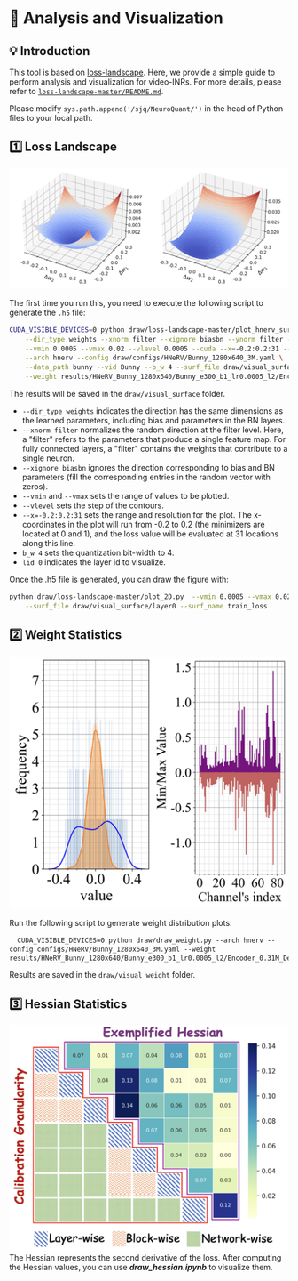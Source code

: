 # 🚀 Analysis and Visualization

## 💡 Introduction
This tool is based on [loss-landscape](https://proceedings.neurips.cc/paper/2018/hash/a41b3bb3e6b050b6c9067c67f663b915-Abstract.html). Here, we provide a simple guide to perform analysis and visualization for video-INRs. For more details, please refer to [`loss-landscape-master/README.md`](loss-landscape-master/README.md).

Please modify `sys.path.append('/sjq/NeuroQuant/')` in the head of Python files to your local path.



## 1️⃣ Loss Landscape
![loss_landscape](../assets/loss_lanscape.png)

The first time you run this, you need to execute the following script to generate the `.h5` file:

```bash
CUDA_VISIBLE_DEVICES=0 python draw/loss-landscape-master/plot_hnerv_surface.py  \
    --dir_type weights --xnorm filter --xignore biasbn --ynorm filter --yignore biasbn  --plot \
    --vmin 0.0005 --vmax 0.02 --vlevel 0.0005 --cuda --x=-0.2:0.2:31 --y=-0.2:0.2:31 \
    --arch hnerv --config draw/configs/HNeRV/Bunny_1280x640_3M.yaml \
    --data_path bunny --vid Bunny --b_w 4 --surf_file draw/visual_surface/layer0 --lid 0 \
    --weight results/HNeRV_Bunny_1280x640/Bunny_e300_b1_lr0.0005_l2/Encoder_0.31M_Decoder_2.65M_Total_2.66M/epoch300.pth
```

The results will be saved in the `draw/visual_surface` folder.


 - `--dir_type weights` indicates the direction has the same dimensions as the learned parameters, including bias and parameters in the BN layers.
 - `--xnorm filter` normalizes the random direction at the filter level. Here, a "filter" refers to the parameters that produce a single feature map.  For fully connected layers, a "filter" contains the weights that contribute to a single neuron.
 - `--xignore biasbn` ignores the direction corresponding to bias and BN parameters (fill the corresponding entries in the random vector with zeros).
 - `--vmin` and `--vmax` sets the range of values to be plotted.
 - `--vlevel` sets the step of the contours.
 - `--x=-0.2:0.2:31` sets the range and resolution for the plot.  The x-coordinates in the plot will run from -0.2 to 0.2 (the minimizers are located at 0 and 1), and the loss value will be evaluated at 31 locations along this line.
 - `b_w 4` sets the quantization bit-width to 4.
 - `lid 0` indicates the layer id to visualize.

Once the .h5 file is generated, you can draw the figure with:
```bash
python draw/loss-landscape-master/plot_2D.py  --vmin 0.0005 --vmax 0.02 --vlevel 0.0005 \
    --surf_file draw/visual_surface/layer0 --surf_name train_loss
```

## 2️⃣ Weight Statistics
![weight](../assets/weight.png)

Run the following script to generate weight distribution plots:
```
  CUDA_VISIBLE_DEVICES=0 python draw/draw_weight.py --arch hnerv --config configs/HNeRV/Bunny_1280x640_3M.yaml --weight results/HNeRV_Bunny_1280x640/Bunny_e300_b1_lr0.0005_l2/Encoder_0.31M_Decoder_2.65M_Total_2.66M/epoch300.pth
```

Results are saved in the `draw/visual_weight` folder.

## 3️⃣ Hessian Statistics
![weight](../assets/Hessian.png)
The Hessian represents the second derivative of the loss. After computing the Hessian values, you can use ***draw_hessian.ipynb*** to visualize them.

